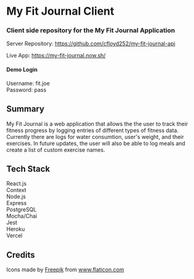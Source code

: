 # My Fit Journal Client
### Client side repository for the My Fit Journal Application

Server Repository: https://github.com/cfloyd252/my-fit-journal-api

Live App: https://my-fit-journal.now.sh/

#### Demo Login   
Username: fit.joe     
Password: pass

## Summary
My Fit Journal is a web application that allows the the user to track their fitness progress by logging entries of different types of 
fitness data. Currently there are logs for water consumtion, user's weight, and their exercises. In future updates, the user will also 
be able to log meals and create a list of custom exercise names.

## Tech Stack

React.js  
Context     
Node.js  
Express  
PostgreSQL  
Mocha/Chai  
Jest  
Heroku  
Vercel 

## Credits
Icons made by <a href="https://www.flaticon.com/authors/freepik" title="Freepik">Freepik</a> from <a href="https://www.flaticon.com/" title="Flaticon"> www.flaticon.com</a>

